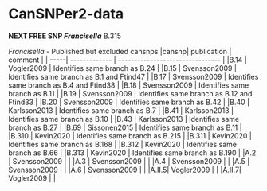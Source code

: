 # CanSNPer2-data

**NEXT FREE SNP _Francisella_**   B.315

_Francisella_ - Published but excluded cansnps
|cansnp| publication   | comment                          |
| -----| ------------- | -------------------------------- |
|B.14  | Vogler2009    | Identifies same branch as B.24   |
|B.15  | Svensson2009  | Identifies same branch as B.1 and Ftind47  |
|B.17  | Svensson2009  | Identifies same branch as B.4 and Ftind38   |
|B.18  | Svensson2009  | Identifies same branch as B.11      |
|B.19  | Svensson2009  | Identifies same branch as B.12 and Ftind33      |
|B.20  | Svensson2009  | Identifies same branch as B.42     |
|B.40  | Karlsson2013  |  Identifies same branch as B.7    |
|B.41  | Karlsson2013  |  Identifies same branch as B.10     |
|B.43  | Karlsson2013  |  Identifies same branch as B.27     |
|B.69  | Sissonen2015  | Identifies same branch as B.11      |
|B.310 | Kevin2020     | Identifies same branch as B.215     |
|B.311 | Kevin2020     | Identifies same branch as B.168     |
|B.312 | Kevin2020     | Identifies same branch as B.66      |
|B.313 | Kevin2020     | Identifies same branch as B.190     |
|A.2   | Svensson2009 | |
|A.3   | Svensson2009 | |
|A.4   | Svensson2009 | |
|A.5   | Svensson2009 | |
|A.6   | Svensson2009 | |
|A.II.5| Vogler2009 | |
|A.II.7| Vogler2009 | |
